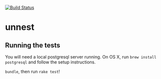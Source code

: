 [![Build Status](https://travis-ci.org/rubytune/unnest.svg?branch=master)](https://travis-ci.org/rubytune/unnest)

unnest
======


Running the tests
-----------------
You will need a local postgresql server running. On OS X, run `brew install postgresql` and follow the setup instructions.

`bundle`, then run `rake test`!
